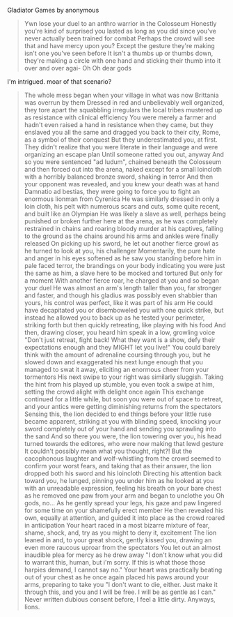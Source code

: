 Gladiator Games by anonymous

>Ywn lose your duel to an anthro warrior in the Colosseum
>Honestly you're kind of surprised you lasted as long as you did since you've never actually been trained for combat
>Perhaps the crowd will see that and have mercy upon you?
>Except the gesture they're making isn't one you've seen before
>It isn't a thumbs up or thumbs down, they're making a circle with one hand and sticking their thumb into it over and over agai-
>Oh
>Oh dear gods

I'm intrigued. moar of that scenario?

>The whole mess began when your village in what was now Brittania was overrun by them
>Dressed in red and unbelievably well organized, they tore apart the squabbling irregulars the local tribes mustered up as resistance with clinical efficiency
>You were merely a farmer and hadn't even raised a hand in resistance when they came, but they enslaved you all the same and dragged you back to their city, Rome, as a symbol of their conquest
>But they underestimated you, at first. They didn't realize that you were literate in their language and were organizing an escape plan
>Until someone ratted you out, anyway
>And so you were sentenced "ad ludum", chained beneath the Colosseum and then forced out into the arena, naked except for a small loincloth with a horribly balanced bronze sword, shaking in terror
>And then your opponent was revealed, and you knew your death was at hand
>Damnatio ad bestias, they were going to force you to fight an enormous lionman from Cyrenica
>He was similarly dressed in only a loin cloth, his pelt with numerous scars and cuts, some quite recent, and built like an Olympian
>He was likely a slave as well, perhaps being punished or broken further here at the arena, as he was completely restrained in chains and roaring bloody murder at his captives, falling to the ground as the chains around his arms and ankles were finally released
>On picking up his sword, he let out another fierce growl as he turned to look at you, his challenger
>Momentarily, the pure hate and anger in his eyes softened as he saw you standing before him in pale faced terror, the brandings on your body indicating you were just the same as him, a slave here to be mocked and tortured
>But only for a moment
>With another fierce roar, he charged at you and so began your duel
>He was almost an arm's length taller than you, far stronger and faster, and though his gladius was possibly even shabbier than yours, his control was perfect, like it was part of his arm
>He could have decapitated you or disemboweled you with one quick strike, but instead he allowed you to back up as he tested your perimeter, striking forth but then quickly retreating, like playing with his food
>And then, drawing closer, you heard him speak in a low, growling voice
>"Don't just retreat, fight back! What they want is a show, defy their expectations enough and they MIGHT let you live!"
>You could barely think with the amount of adrenaline coursing through you, but he slowed down and exaggerated his next lunge enough that you managed to swat it away, eliciting an enormous cheer from your tormentors
>His next swipe to your right was similarly sluggish. Taking the hint from his played up stumble, you even took a swipe at him, setting the crowd alight with delight once again
>This exchange continued for a little while, but soon you were out of space to retreat, and your antics were getting diminishing returns from the spectators
>Sensing this, the lion decided to end things before your little ruse became apparent, striking at you with blinding speed, knocking your sword completely out of your hand and sending you sprawling into the sand
>And so there you were, the lion towering over you, his head turned towards the editores, who were now making that lewd gesture
>It couldn't possibly mean what you thought, right?!
>But the cacophonous laughter and wolf-whistling from the crowd seemed to confirm your worst fears, and taking that as their answer, the lion dropped both his sword and his loincloth
>Directing his attention back toward you, he lunged, pinning you under him as he looked at you with an unreadable expression, feeling his breath on your bare chest as he removed one paw from your arm and began to unclothe you
>Oh gods, no...
>As he gently spread your legs, his gaze and paw lingered for some time on your shamefully erect member
>He then revealed his own, equally at attention, and guided it into place as the crowd roared in anticipation
>Your heart raced in a most bizarre mixture of fear, shame, shock, and, try as you might to deny it, excitement
>The lion leaned in and, to your great shock, gently kissed you, drawing an even more raucous uproar from the spectators
>You let out an almost inaudible plea for mercy as he drew away
>"I don't know what you did to warrant this, human, but i'm sorry. If this is what those those harpies demand, I cannot say no."
>Your heart was practically beating out of your chest as he once again placed his paws around your arms, preparing to take you
>"I don't want to die, either. Just make it through this, and you and I will be free. I will be as gentle as I can."
Never written dubious consent before, I feel a little dirty. Anyways, lions.